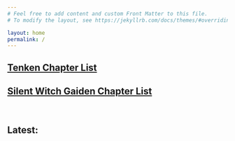 ```yaml
---
# Feel free to add content and custom Front Matter to this file.
# To modify the layout, see https://jekyllrb.com/docs/themes/#overriding-theme-defaults

layout: home
permalink: /
---
```


<h2><a href="Tenken/">Tenken Chapter List</a></h2>

<h2><a href="SilentWitchGaiden/">Silent Witch Gaiden Chapter List</a></h2>

<br>
<h2>Latest:</h2>